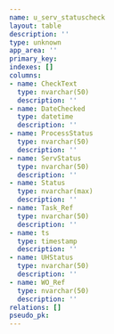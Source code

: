 ```yaml
---
name: u_serv_statuscheck
layout: table
description: ''
type: unknown
app_area: ''
primary_key: 
indexes: []
columns:
- name: CheckText
  type: nvarchar(50)
  description: ''
- name: DateChecked
  type: datetime
  description: ''
- name: ProcessStatus
  type: nvarchar(50)
  description: ''
- name: ServStatus
  type: nvarchar(50)
  description: ''
- name: Status
  type: nvarchar(max)
  description: ''
- name: Task_Ref
  type: nvarchar(50)
  description: ''
- name: ts
  type: timestamp
  description: ''
- name: UHStatus
  type: nvarchar(50)
  description: ''
- name: WO_Ref
  type: nvarchar(50)
  description: ''
relations: []
pseudo_pk: 
---
```


